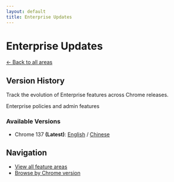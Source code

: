 ```yaml
---
layout: default
title: Enterprise Updates
---
```


# Enterprise Updates

[← Back to all areas](../index.html)

## Version History

Track the evolution of Enterprise features across Chrome releases.

Enterprise policies and admin features

### Available Versions

- Chrome 137 **(Latest)**: [English](./chrome-137-en.html) / [Chinese](./chrome-137-zh.html)

## Navigation

- [View all feature areas](../index.html)
- [Browse by Chrome version](../../versions/index.html)
